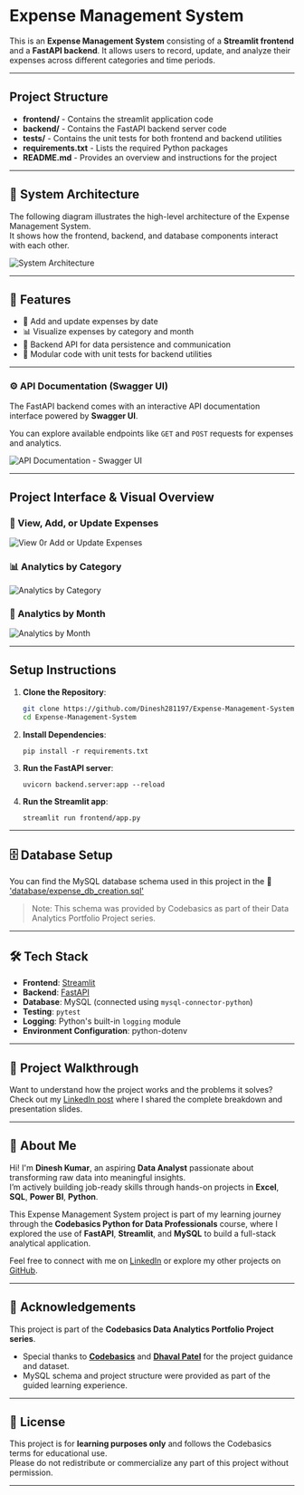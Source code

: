 # Expense Management System

This is an **Expense Management System** consisting of a **Streamlit frontend** and a **FastAPI backend**. It allows users to record, update, and analyze their expenses across different categories and time periods.

---

## Project Structure

- **frontend/** - Contains the streamlit application code
- **backend/** - Contains the FastAPI backend server code
- **tests/** - Contains the unit tests for both frontend and backend utilities
- **requirements.txt** - Lists the required Python packages
- **README.md** - Provides an overview and instructions for the project

---

## 🧱 System Architecture

The following diagram illustrates the high-level architecture of the Expense Management System.  
It shows how the frontend, backend, and database components interact with each other.

![System Architecture](assets/project_architecture.png)

---

## 🚀 Features

- 📅 Add and update expenses by date
- 📊 Visualize expenses by category and month
- 🔄 Backend API for data persistence and communication
- 🧪 Modular code with unit tests for backend utilities

---

### ⚙️ API Documentation (Swagger UI)

The FastAPI backend comes with an interactive API documentation interface powered by **Swagger UI**.

You can explore available endpoints like `GET` and `POST` requests for expenses and analytics.

![API Documentation - Swagger UI](assets/OpenAPI.png)

---

## Project Interface & Visual Overview


### 📝 View, Add, or Update Expenses
![View 0r Add or Update Expenses](assets/view_add_update.png)

### 📊 Analytics by Category  
![Analytics by Category](assets/analytics_by_category.png)

### 📆 Analytics by Month  
![Analytics by Month](assets/analytics_by_month.png)

---

## Setup Instructions

1. **Clone the Repository**:
   ```bash
   git clone https://github.com/Dinesh281197/Expense-Management-System.git
   cd Expense-Management-System
   ```

2. **Install Dependencies**:
   ```commandline
   pip install -r requirements.txt
   ```

3. **Run the FastAPI server**:
   ```commandline
   uvicorn backend.server:app --reload
   ```
   
4. **Run the Streamlit app**:
   ```commandline
   streamlit run frontend/app.py
   ```
---- 

## 🗄️ Database Setup

You can find the MySQL database schema used in this project in the 📂 ['database/expense_db_creation.sql'](database/expense_db_creation.sql)

> Note: This schema was provided by Codebasics as part of their Data Analytics Portfolio Project series.
>
----

## 🛠 Tech Stack

- **Frontend**: [Streamlit](https://streamlit.io/)
- **Backend**: [FastAPI](https://fastapi.tiangolo.com/)
- **Database**: MySQL (connected using `mysql-connector-python`)
- **Testing**: `pytest`
- **Logging**: Python's built-in `logging` module
- **Environment Configuration**: python-dotenv

---

## 📌 Project Walkthrough

Want to understand how the project works and the problems it solves?  
Check out my [LinkedIn post](https://www.linkedin.com/posts/sdk021_expense-management-system-web-application-activity-7339248722163236864-rG14?utm_source=share&utm_medium=member_desktop&rcm=ACoAAFMfozgBZJbmOcSSgCvgIT-_mfl_4BK1R4o) where I shared the complete breakdown and presentation slides.

---

## 👤 About Me

Hi! I'm **Dinesh Kumar**, an aspiring **Data Analyst** passionate about transforming raw data into meaningful insights.  
I’m actively building job-ready skills through hands-on projects in **Excel**, **SQL**, **Power BI**, **Python**.

This Expense Management System project is part of my learning journey through the **Codebasics Python for Data Professionals** course, where I explored the use of **FastAPI**, **Streamlit**, and **MySQL** to build a full-stack analytical application.

Feel free to connect with me on [LinkedIn](https://www.linkedin.com/in/sdk021/) or explore my other projects on [GitHub](https://github.com/Dinesh281197).

---

## 🙏 Acknowledgements

This project is part of the **Codebasics Data Analytics Portfolio Project series**.

- Special thanks to **[Codebasics](https://www.linkedin.com/company/codebasics/posts/?feedView=all)** and **[Dhaval Patel](https://www.linkedin.com/in/dhavalsays/)** for the project guidance and dataset.
- MySQL schema and project structure were provided as part of the guided learning experience.

---

## 📄 License

This project is for **learning purposes only** and follows the Codebasics terms for educational use.  
Please do not redistribute or commercialize any part of this project without permission.

---